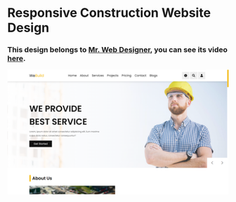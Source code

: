 # Responsive Construction Website Design
### This design belongs to [Mr. Web Designer](https://www.youtube.com/@MrWebDesignerAnas), you can see its video [here](https://youtu.be/Lh4ui-FBTzI).

![preview img](/preview.png)
